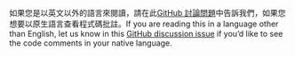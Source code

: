 <span data-ttu-id="60db3-101">如果您是以英文以外的語言來閱讀，請在此[GitHub 討論問題](https://github.com/aspnet/AspNetCore.Docs/issues/16455)中告訴我們，如果您想要以原生語言查看程式碼批註。</span><span class="sxs-lookup"><span data-stu-id="60db3-101">If you are reading this in a language other than English, let us know in this [GitHub discussion issue](https://github.com/aspnet/AspNetCore.Docs/issues/16455) if you’d like to see the code comments in your native language.</span></span>